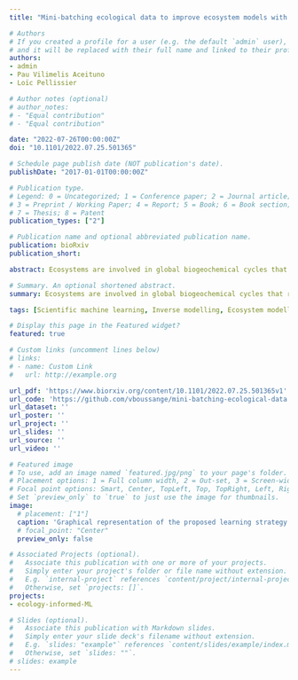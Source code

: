```yaml
---
title: "Mini-batching ecological data to improve ecosystem models with machine learning"

# Authors
# If you created a profile for a user (e.g. the default `admin` user), write the username (folder name) here 
# and it will be replaced with their full name and linked to their profile.
authors:
- admin
- Pau Vilimelis Aceituno
- Loïc Pellissier

# Author notes (optional)
# author_notes:
# - "Equal contribution"
# - "Equal contribution"

date: "2022-07-26T00:00:00Z"
doi: "10.1101/2022.07.25.501365"

# Schedule page publish date (NOT publication's date).
publishDate: "2017-01-01T00:00:00Z"

# Publication type.
# Legend: 0 = Uncategorized; 1 = Conference paper; 2 = Journal article;
# 3 = Preprint / Working Paper; 4 = Report; 5 = Book; 6 = Book section;
# 7 = Thesis; 8 = Patent
publication_types: ["2"]

# Publication name and optional abbreviated publication name.
publication: bioRxiv
publication_short:

abstract: Ecosystems are involved in global biogeochemical cycles that regulate climate and provide essential services to human societies. Mechanistic models are required to describe ecosystem dynamics and anticipate their response to anthropogenic pressure, but their adoption has been limited in practice because of issues with parameter identification and because of model inaccuracies. While observations could be used to directly estimate parameters and improve models, model nonlinearities as well as shallow, incomplete and noisy datasets complicate this process. Here, we propose a machine learning (ML) framework relying on a mini-batch method combined with automatic differentiation and state-of-the-art optimizers. By splitting the data into mini-batches with a short time horizon, we show both analytically and numerically that the mini-batch method regularizes the learning problem. When combined with the proposed numerical implementation, the resulting ML framework can efficiently learn the parameter of complex dynamical models and is a workhorse for model selection. We evaluate the performance of the ML framework in recovering the dynamics of a simulated food-web. We show that it can efficiently learn from noisy, incomplete and independent time series, accurately estimating the model parameters and providing reliable short-term forecasts. We further show that the ML framework can provide statistical support for the true generating model among several candidates. In summary, the proposed ML framework can efficiently learn from data and elucidate mechanistic pathways to improve our understanding and predictions of ecosystem dynamics.

# Summary. An optional shortened abstract.
summary: Ecosystems are involved in global biogeochemical cycles that regulate climate and provide essential services to human societies. Mechanistic models are required to describe ecosystem dynamics and anticipate their response to anthropogenic pressure, but their adoption has been limited in practice because of issues with parameter identification and because of model inaccuracies. We propose a machine learning (ML) framework relying on a mini-batch method combined with automatic differentiation and state-of-the-art optimizers. The proposed ML framework can efficiently learn from data and elucidate mechanistic pathways to improve our understanding and predictions of ecosystem dynamics.

tags: [Scientific machine learning, Inverse modelling, Ecosystem modelling, Model selection, Food-webs]

# Display this page in the Featured widget?
featured: true

# Custom links (uncomment lines below)
# links:
# - name: Custom Link
#   url: http://example.org

url_pdf: 'https://www.biorxiv.org/content/10.1101/2022.07.25.501365v1'
url_code: 'https://github.com/vboussange/mini-batching-ecological-data'
url_dataset: ''
url_poster: ''
url_project: ''
url_slides: ''
url_source: ''
url_video: ''

# Featured image
# To use, add an image named `featured.jpg/png` to your page's folder. 
# Placement options: 1 = Full column width, 2 = Out-set, 3 = Screen-width
# Focal point options: Smart, Center, TopLeft, Top, TopRight, Left, Right, BottomLeft, Bottom, BottomRight
# Set `preview_only` to `true` to just use the image for thumbnails.
image:
  # placement: ["1"]
  caption: 'Graphical representation of the proposed learning strategy to improve ecosystem models with data. To regularise the learning problem associated with complex ecosystem models, the time series is split into mini-batches with short time horizons (blue and red portions of the time series).'
  # focal_point: "Center"
  preview_only: false

# Associated Projects (optional).
#   Associate this publication with one or more of your projects.
#   Simply enter your project's folder or file name without extension.
#   E.g. `internal-project` references `content/project/internal-project/index.md`.
#   Otherwise, set `projects: []`.
projects:
- ecology-informed-ML

# Slides (optional).
#   Associate this publication with Markdown slides.
#   Simply enter your slide deck's filename without extension.
#   E.g. `slides: "example"` references `content/slides/example/index.md`.
#   Otherwise, set `slides: ""`.
# slides: example
---
```

<!-- 
{{% callout note %}}
Click the *Cite* button above to demo the feature to enable visitors to import publication metadata into their reference management software.
{{% /callout %}}

{{% callout note %}}
Create your slides in Markdown - click the *Slides* button to check out the example.
{{% /callout %}}

Supplementary notes can be added here, including [code, math, and images](https://wowchemy.com/docs/writing-markdown-latex/). -->
